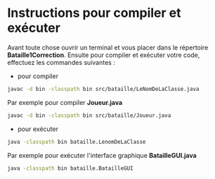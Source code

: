 # Instructions pour compiler et exécuter 

Avant toute chose ouvrir un terminal et vous placer dans le répertoire **Bataille1Correction**. Ensuite pour compiler et exécuter votre code, effectuez les commandes suivantes :


- pour compiler

```bash
javac -d bin -classpath bin src/bataille/LeNomDeLaClasse.java
```

Par exemple pour compiler **Joueur.java**

```bash
javac -d bin -classpath bin src/bataille/Joueur.java
```



- pour exécuter 

```bash
java -classpath bin bataille.LenomDeLaClasse
```

Par exemple pour exécuter l'interface graphique **BatailleGUI.java**

```bash
java -classpath bin bataille.BatailleGUI
```

